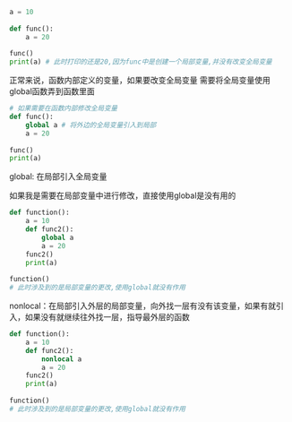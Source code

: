 ```python
a = 10  
  
def func():  
    a = 20  
  
func()  
print(a) # 此时打印的还是20,因为func中是创建一个局部变量,并没有改变全局变量
```
正常来说，函数内部定义的变量，如果要改变全局变量
需要将全局变量使用global函数弄到函数里面

```python
# 如果需要在函数内部修改全局变量  
def func():  
    global a # 将外边的全局变量引入到局部  
    a = 20  
  
func()  
print(a)
```

global: 在局部引入全局变量

如果我是需要在局部变量中进行修改，直接使用global是没有用的
```python
def function():  
    a = 10  
    def func2():  
        global a  
        a = 20  
    func2()  
    print(a)  
  
function()  
# 此时涉及到的是局部变量的更改,使用global就没有作用
```

nonlocal：在局部引入外层的局部变量，向外找一层有没有该变量，如果有就引入，如果没有就继续往外找一层，指导最外层的函数
```python
def function():  
    a = 10  
    def func2():  
        nonlocal a  
        a = 20  
    func2()  
    print(a)  
  
function()  
# 此时涉及到的是局部变量的更改,使用global就没有作用
```


